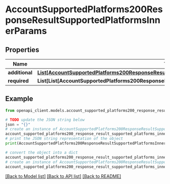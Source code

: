 # AccountSupportedPlatforms200ResponseResultSupportedPlatformsInnerParams


## Properties

Name | Type | Description | Notes
------------ | ------------- | ------------- | -------------
**additional** | [**List[AccountSupportedPlatforms200ResponseResultSupportedPlatformsInnerParamsAdditionalInner]**](AccountSupportedPlatforms200ResponseResultSupportedPlatformsInnerParamsAdditionalInner.md) |  | [optional] 
**required** | **List[List[AccountSupportedPlatforms200ResponseResultSupportedPlatformsInnerParamsAdditionalInner]]** |  | [optional] 

## Example

```python
from openapi_client.models.account_supported_platforms200_response_result_supported_platforms_inner_params import AccountSupportedPlatforms200ResponseResultSupportedPlatformsInnerParams

# TODO update the JSON string below
json = "{}"
# create an instance of AccountSupportedPlatforms200ResponseResultSupportedPlatformsInnerParams from a JSON string
account_supported_platforms200_response_result_supported_platforms_inner_params_instance = AccountSupportedPlatforms200ResponseResultSupportedPlatformsInnerParams.from_json(json)
# print the JSON string representation of the object
print(AccountSupportedPlatforms200ResponseResultSupportedPlatformsInnerParams.to_json())

# convert the object into a dict
account_supported_platforms200_response_result_supported_platforms_inner_params_dict = account_supported_platforms200_response_result_supported_platforms_inner_params_instance.to_dict()
# create an instance of AccountSupportedPlatforms200ResponseResultSupportedPlatformsInnerParams from a dict
account_supported_platforms200_response_result_supported_platforms_inner_params_from_dict = AccountSupportedPlatforms200ResponseResultSupportedPlatformsInnerParams.from_dict(account_supported_platforms200_response_result_supported_platforms_inner_params_dict)
```
[[Back to Model list]](../README.md#documentation-for-models) [[Back to API list]](../README.md#documentation-for-api-endpoints) [[Back to README]](../README.md)


